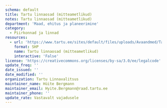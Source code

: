 ```yaml
---
schema: default
title: Tartu linnaosad (mitteametlikud)
notes: Tartu linnaosad (mitteametlikud)
department: 'Maad, ehitus ja planeerimine'
category:
  - Piirkonnad ja linnad
resources:
  - url: 'https://www.tartu.ee/sites/default/files/uploads/Avaandmed/Tartu_LO.7z'
    format: SHP
    name: Tartu linnaosad (mitteametlikud)
    interactive: 'False'
license: 'https://creativecommons.org/licenses/by-sa/3.0/ee/legalcode'
update_freq: ''
date_issued: ''
date_modified: ''
organization: Tartu Linnavalitsus
maintainer_name: Hüite Bergmann
maintainer_email: Hyite.Bergmann@raad.tartu.ee
maintainer_phone: ''
update_rate: Vastavalt vajadusele
---
```

